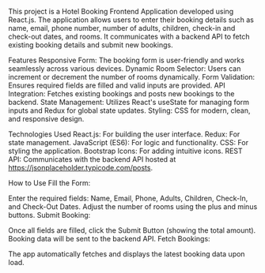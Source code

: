 This project is a Hotel Booking Frontend Application developed using React.js. The application allows users to enter their booking details such as name, email, phone number, number of adults, children, check-in and check-out dates, and rooms. It communicates with a backend API to fetch existing booking details and submit new bookings.

Features
Responsive Form: The booking form is user-friendly and works seamlessly across various devices.
Dynamic Room Selector: Users can increment or decrement the number of rooms dynamically.
Form Validation: Ensures required fields are filled and valid inputs are provided.
API Integration: Fetches existing bookings and posts new bookings to the backend.
State Management: Utilizes React's useState for managing form inputs and Redux for global state updates.
Styling: CSS for modern, clean, and responsive design.

Technologies Used
React.js: For building the user interface.
Redux: For state management.
JavaScript (ES6): For logic and functionality.
CSS: For styling the application.
Bootstrap Icons: For adding intuitive icons.
REST API: Communicates with the backend API hosted at https://jsonplaceholder.typicode.com/posts.


How to Use
Fill the Form:

Enter the required fields: Name, Email, Phone, Adults, Children, Check-In, and Check-Out Dates.
Adjust the number of rooms using the plus and minus buttons.
Submit Booking:

Once all fields are filled, click the Submit Button (showing the total amount).
Booking data will be sent to the backend API.
Fetch Bookings:

The app automatically fetches and displays the latest booking data upon load.
